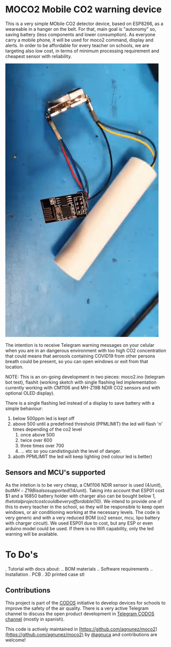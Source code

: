 # MOCO2 Mobile CO2 warning device

This is a very simple MObile CO2 detector device, based on ESP8266, as a weareable in a hanger on the belt. For that, main goal is "autonomy" so, saving battery (less components and lower consumption). As everyone carry a mobile phone, it will be used for moco2 command, display and alerts. In order to be affordable for every teacher on schools, we are targeting also low cost, in terms of minimum processing requirement and cheapest sensor with reliability.

![Alt Text](https://github.com/agnunez/moco2/blob/master/images/moco2.gif)

The intention is to receive Telegram warning messages on your celular when you are in an dangerous environment with too high CO2 concentration that could means that aerosols containing COVID19 from other persons breath could be present, so you can open windows or exit from that location.

NOTE: This is an on-going development in two pieces: moco2.ino (telegram bot test), flashit (working sketch with single flashing led implementation currently working with CM1106 and MH-Z19B NDIR CO2 sensors and with optional OLED display).

There is a single flashing led instead of a display to save battery with a simple behaviour:
 1. below 500ppm led is kept off
 1. above 500 until a predefined threshold (PPMLIMIT) the led will flash 'n' times depending of the co2 level 
    1. once above 500
    1. twice over 600
    1. three times over 700
    1. ... etc
    so you candistinguish the level of danger.
 1. aboth PPMLIMIT the led will keep lighting (red colour led is better)

## Sensors and MCU's supported

As the intetion is to be very cheap, a CM1106 NDIR sensor is used ($4/unit), but MH-Z19B is also supported ($14/unit).
Taking into account that ESP01 cost $1 and a 16850 battery holder with charger also can be bought below $1, the total project cost could be very affordable ($10). We intend to provide one of this to every teacher in the school, so they will be responsible to keep open windows, or air conditioning working at the necessary levels.
The code is very generic and with a very reduced BOM (co2 sensor, mcu, lipo battery with charger circuit). We used ESP01 due to cost, but any ESP or even arduino model could be used. If there is no Wifi capability, only the led warning will be available.

# To Do's
. Tutorial with docs about:
.. BOM materials 
.. Software requirements 
.. Installation
. PCB
. 3D printed case stl 

## Contributions

This project is part of the [CODOS](https://github.com/miguelangelcasanova/codos) initiative to develop devices for schools to improve the safety of the air quality. There is a very active Telegram channel to discuss the open product development in [Telegram CODOS channel](https://t.me/codos_ventilacion) (mostly in spanish).

This code is actively maintained in [https://github.com/agnunez/moco2](https://github.com/agnunez/moco2) by [@agnuca](http://twitter.com/agnuca) and contributions are welcome!
